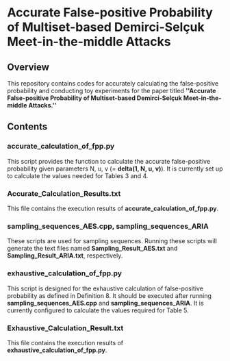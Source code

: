 # Accurate False-positive Probability of Multiset-based Demirci-Selçuk Meet-in-the-middle Attacks

## Overview

This repository contains codes for accurately calculating the false-positive probability and conducting toy experiments for the paper titled **''Accurate False-positive Probability of Multiset-based Demirci-Selçuk Meet-in-the-middle Attacks.''**

## Contents

### accurate_calculation_of_fpp.py
This script provides the function to calculate the accurate false-positive probability given parameters N, u, v (= **delta(1, N, u, v)**). It is currently set up to calculate the values needed for Tables 3 and 4.

### Accurate_Calculation_Results.txt
This file contains the execution results of **accurate_calculation_of_fpp.py**.

### sampling_sequences_AES.cpp, sampling_sequences_ARIA
These scripts are used for sampling sequences. Running these scripts will generate the text files named **Sampling_Result_AES.txt** and **Sampling_Result_ARIA.txt**, respectively.

### exhaustive_calculation_of_fpp.py
This script is designed for the exhaustive calculation of false-positive probability as defined in Definition 8. It should be executed after running **sampling_sequences_AES.cpp** and **sampling_sequences_ARIA**. It is currently configured to calculate the values required for Table 5.

### Exhaustive_Calculation_Result.txt
This file contains the execution results of **exhaustive_calculation_of_fpp.py**.
